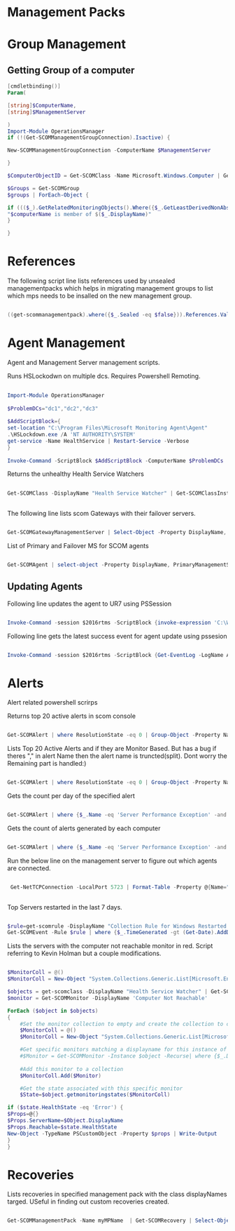 # Management Packs

# Group Management
## Getting Group of a computer
```PowerShell
[cmdletbinding()]
Param(

[string]$ComputerName,
[string]$ManagementServer

)
Import-Module OperationsManager
if (!(Get-SCOMManagementGroupConnection).Isactive) {

New-SCOMManagementGroupConnection -ComputerName $ManagementServer

}

$ComputerObjectID = Get-SCOMClass -Name Microsoft.Windows.Computer | Get-SCOMClassInstance | where {$_.Name -eq $ComputerName}

$Groups = Get-SCOMGroup
$groups | ForEach-Object {

if ((($_).GetRelatedMonitoringObjects().Where({$_.GetLeastDerivedNonAbstractClass().Name -eq 'Microsoft.Windows.Computer'})).Name -contains $ComputerName) {
"$computerName is member of $($_.DisplayName)"
}

}


```


# References
The following script line lists references used by unsealed managementpacks which helps in migrating management groups to list which mps needs to be insalled on the new management group.

```PowerShell

((get-scommanagementpack).where({$_.Sealed -eq $false})).References.Value.Name | Select-Object -Unique | Sort-Object

```

#  Agent Management

Agent and Management Server management scripts.

Runs HSLockodwn on multiple dcs. Requires Powershell Remoting.

```powershell
 
Import-Module OperationsManager
 
$ProblemDCs="dc1","dc2","dc3"
 
$AddScriptBlock={
set-location "C:\Program Files\Microsoft Monitoring Agent\Agent"
.\HSLockdown.exe /A 'NT AUTHORITY\SYSTEM'
get-service -Name HealthService | Restart-Service -Verbose
}
 
Invoke-Command -ScriptBlock $AddScriptBlock -ComputerName $ProblemDCs
```


Returns the unhealthy Health Service Watchers

```powershell
 
Get-SCOMClass -DisplayName "Health Service Watcher" | Get-SCOMClassInstance | where {$_.HealthState -eq 'Error'}
 
```

The following line lists scom Gateways with their failover servers.
```powershell

Get-SCOMGatewayManagementServer | Select-Object -Property DisplayName, @{Name="PrimaryServer"; Expression={($_.GetPrimaryManagementServer()).DisplayName}},@{Name="FailOverServer"; Expression={($_.GetFailoverManagementServers()).DisplayName}}

```

List of Primary and Failover MS for SCOM agents

```powershell

Get-SCOMAgent | select-object -Property DisplayName, PrimaryManagementServerName, @{Name='FailoverMS';Expression={($_.GetFailoverManagementServers()).Name}}

```

## Updating Agents

Following line updates the agent to UR7 using PSSession
```powershell

Invoke-Command -session $2016rtms -ScriptBlock {invoke-expression 'C:\Windows\system32\msiexec.exe /p C:\temp\ur7\KB4492182-AMD64-Agent.msp /qn'}

```
Following line gets the latest success event for agent update using pssesion
```powershell

Invoke-Command -session $2016rtms -ScriptBlock {Get-EventLog -LogName Application -Source MsiInstaller -InstanceId 1022 -Message *System?Center?2016?Operations?Manager?Update?Rollup ?7* -Newest 1 | Select-Object -Property TimeGenerated,Message}

```

# Alerts

Alert related powershell scrirps 

Returns top 20 active alerts in scom console

```powershell

Get-SCOMAlert | where ResolutionState -eq 0 | Group-Object -Property Name | Sort-Object -Property Count -Descending  | Select-Object -Property Count,Name -First 20

```

Lists Top 20 Active Alerts and if they are Monitor Based. But has a bug if theres "," in alert Name then the alert name is truncted(split). Dont worry the Remaining part is handled:)

```powershell

Get-SCOMAlert | where ResolutionState -eq 0 | Group-Object -Property Name,IsMonitorAlert | Sort-Object -Property Count -Descending  | Select-Object -Property Count, @{Name="AlertName";Expression={$result=$_.Name -split "," ;$result[0] }}  ,@{Name="IsMonitorAlert";Expression={$result=$_.Name -split "," ;$result|ForEach-Object {if ($_ -match '(True|False)'){$Matches[1]}} }} -First 20

```

Gets the count per day of the specified alert

```powershell

Get-SCOMAlert | where {$_.Name -eq 'Server Performance Exception' -and $_.ResolutionState -eq 0} | Select-Object -Property @{Name="Date";Expression={"{0:yyyy-MM-dd}" -f $_.TimeRaised}}, NetbiosComputerName | Group-Object -Property Date | Sort-Object -Property Name -Descending | Select-Object -Property Name,Count

```

Gets the count of alerts generated by each computer

```powershell

Get-SCOMAlert | where {$_.Name -eq 'Server Performance Exception' -and $_.ResolutionState -eq 0}  | Group-Object -Property NetbiosComputerName | Sort-Object -Property Count -Descending |Select-Object -Property Name,Count

```


Run the below line on the management server to figure out which agents are connected.

```powershell

 Get-NetTCPConnection -LocalPort 5723 | Format-Table -Property @{Name="LocalDNS";Expression={(resolve-dnsname $_.LocalAddress).NameHost}},LocalPort,@{Name="RemoteDNS";Expression={(resolve-dnsname $_.RemoteAddress).NameHost}},RemotePort,@{Name="ProcessName";Expression={(Get-Process -PID ($_.OwningProcess)).Name}},state 
 
 ```

Top Servers restarted in the last 7 days. 

```powershell

$rule=get-scomrule -DisplayName "Collection Rule for Windows Restarted Events"
Get-SCOMEvent -Rule $rule | where {$_.TimeGenerated -gt (Get-Date).AddDays(-7) } | Group-Object -Property LoggingComputer  |Sort-Object -Property Count -Descending | Select-Object -first 10 -Property Count,Name

 ```

Lists the servers with the computer not reachable monitor in red. Script referring to Kevin Holman but a couple modifications.

```powershell

$MonitorColl = @()
$MonitorColl = New-Object "System.Collections.Generic.List[Microsoft.EnterpriseManagement.Configuration.ManagementPackMonitor]"

$objects = get-scomclass -DisplayName "Health Service Watcher" | Get-SCOMClassInstance
$monitor = Get-SCOMMonitor -DisplayName 'Computer Not Reachable'

ForEach ($object in $objects)
{
    #Set the monitor collection to empty and create the collection to contain monitors
    $MonitorColl = @()
    $MonitorColl = New-Object "System.Collections.Generic.List[Microsoft.EnterpriseManagement.Configuration.ManagementPackMonitor]"

    #Get specific monitors matching a displayname for this instance of URLtest ONLY
    #$Monitor = Get-SCOMMonitor -Instance $object -Recurse| where {$_.DisplayName -eq "Computer Not Reachable"} 
    
    #Add this monitor to a collection
    $MonitorColl.Add($Monitor)

    #Get the state associated with this specific monitor
    $State=$object.getmonitoringstates($MonitorColl)

if ($state.HealthState -eq 'Error') {  
$Props=@{}
$Props.ServerName=$Object.DisplayName
$Props.Reachable=$state.HealthState
New-Object -TypeName PSCustomObject -Property $props | Write-Output 
}
}

```


# Recoveries

Lists recoveries in specified management pack with the class displayNames targed. USeful in finding out custom recoveries created.

```powershell

Get-SCOMManagementPack -Name myMPName  | Get-SCOMRecovery | Select-Object -Property DisplayName,@{Name="Target";Expression={(get-scomclass -Name $_.Target.Identifier.Path).DisplayName}},Enabled 

```
